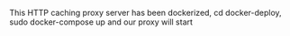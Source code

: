 This HTTP caching proxy server has been dockerized, cd docker-deploy, sudo docker-compose up and our proxy will start
